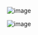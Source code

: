 

![image](https://github.com/user-attachments/assets/9d911284-2e32-43de-a7d9-4b9e2e80dd1e)

![image](https://github.com/user-attachments/assets/3c2b5d94-b0fa-44a2-aa57-4faad7e073ac)



